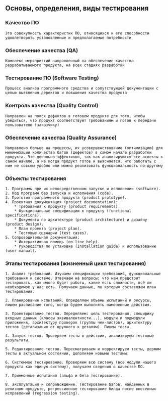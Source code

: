 ## Основы, определения, виды тестирования
### Качество ПО
    Это совокупность характеристик ПО, относящихся к его способности удовлетворять установленные и предполагаемые потребности

### Обеспечение качества (QA)
    Комплекс мероприятий направленный на обеспечение качества разрабатываемого продукта, на всех стадиях разработки

### Тестирование ПО (Software Testing)
    Процесс анализа программного средства и сопутствующей документации с целью выявления дефектов и повышения качества продукта

### Контроль качества (Quality Control)
    Направлен на поиск дефектов в готовом продукте для того, чтобы убедиться, что продукт соответствует требованиям и готов к передаче пользователю (заказчику)
### Обеспечение качества (Quality Assurance)
    Направлено больше на процессы, их усовершенствование (оптимизацию) для минимизации количества багов (дефектов) в самом начале разработки продукта. Это довольно эффективно, так как анализируются все аспекты в самом начале, а не когда продукт готов и выясняется, что работать с ним не совсем удобно или можно реализовать функциональность по-другому

### Объекты тестирования
```
1. Программы при их непосредственном запуске и исполнении (software).
2. Код программ без запуска и исполнения (code).
3. Прототип программного продукта (product prototype).
4. Проектная документация (project documentation):
    * Требования к продукту (product requirements).
    * Функциональные спецификации к продукту (functional specifications).
    * Документы по архитектуре (product architecture) и дизайну (product design).
    * План проекта (project plan).
    * Тестовые сценарии (test cases).
5. Сопроводительная документация:
    * Интерактивная помощь (on-line help).
    * Руководства по установке (Installation guide) и использованию (user manual).
```

### Этапы тестирования (жизненный цикл тестирования)
```
1. Анализ требований. Изучаем спецификации требований, функциональные требования к системе. Отвечаем на вопросы: что нам предстоит тестировать, как много будет работы, какие есть сложности, всё ли необходимое у нас есть. Получаем данные, по которым составляем план тестирования.

2. Планирование испытаний. Определяем объемы испытаний и ресурсы, пишем расписание того, когда будем выполнять намеченные действия.

3. Проектирование тестов. Определяем: цель тестирования, специфику входных данных (классы эквивалентности...), модули и подмодули приложения, архитектуру проверок (группы чек-листов), архитектуру тестов (детализация от крупного к деталям). Пишем тесты.

4. Запуск тестов. Проверяем тесты в действии, анализируем тестовые результаты.

5. Редактирование тестов. Пересматриваем и корректируем тесты, держим тесты в актуальном состоянии, дополняем новыми тестами.

6. Системное тестирование. Проверяем всю систему (все модули нашего продукта как единую систему), получаем сведения о качестве ПО.

7. Приемочные испытания (альфа и бета тестирование).

8. Эксплуатация и сопровождение. Тестирование багов, найденных в релизном продукте, регрессионное тестирование билда после внесенных исправлений (regression testing).
```
